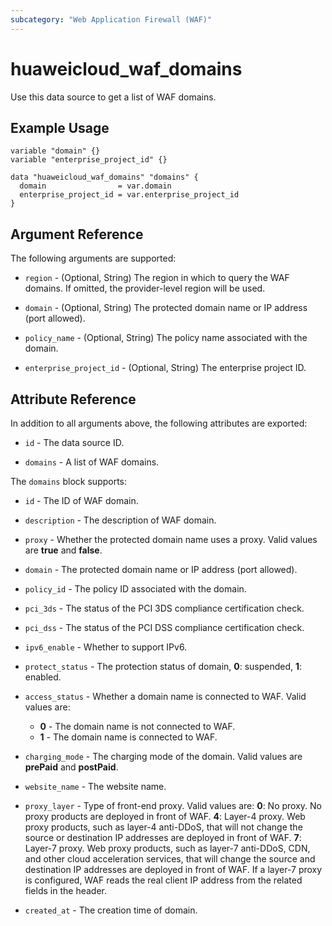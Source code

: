 ```yaml
---
subcategory: "Web Application Firewall (WAF)"
---
```


# huaweicloud_waf_domains

Use this data source to get a list of WAF domains.

## Example Usage

```hcl
variable "domain" {}
variable "enterprise_project_id" {}

data "huaweicloud_waf_domains" "domains" {
  domain                = var.domain
  enterprise_project_id = var.enterprise_project_id
}
```

## Argument Reference

The following arguments are supported:

* `region` - (Optional, String) The region in which to query the WAF domains.
  If omitted, the provider-level region will be used.

* `domain` - (Optional, String) The protected domain name or IP address (port allowed).

* `policy_name` - (Optional, String) The policy name associated with the domain.

* `enterprise_project_id` - (Optional, String) The enterprise project ID.

## Attribute Reference

In addition to all arguments above, the following attributes are exported:

* `id` - The data source ID.

* `domains` - A list of WAF domains.

The `domains` block supports:

* `id` - The ID of WAF domain.

* `description` - The description of WAF domain.

* `proxy` - Whether the protected domain name uses a proxy.
  Valid values are **true** and **false**.

* `domain` - The protected domain name or IP address (port allowed).

* `policy_id` - The policy ID associated with the domain.

* `pci_3ds` - The status of the PCI 3DS compliance certification check.

* `pci_dss` - The status of the PCI DSS compliance certification check.

* `ipv6_enable` - Whether to support IPv6.

* `protect_status` - The protection status of domain, **0**: suspended, **1**: enabled.

* `access_status` - Whether a domain name is connected to WAF. Valid values are:
  + **0** - The domain name is not connected to WAF.
  + **1** - The domain name is connected to WAF.

* `charging_mode` - The charging mode of the domain.
  Valid values are **prePaid** and **postPaid**.

* `website_name` - The website name.

* `proxy_layer` - Type of front-end proxy. Valid values are:
  **0**: No proxy. No proxy products are deployed in front of WAF.
  **4**: Layer-4 proxy. Web proxy products, such as layer-4 anti-DDoS,
  that will not change the source or destination IP addresses are deployed in front of WAF.
  **7**: Layer-7 proxy. Web proxy products, such as layer-7 anti-DDoS, CDN,
  and other cloud acceleration services, that will change the source and
  destination IP addresses are deployed in front of WAF.
  If a layer-7 proxy is configured, WAF reads the real client IP address
  from the related fields in the header.

* `created_at` - The creation time of domain.
